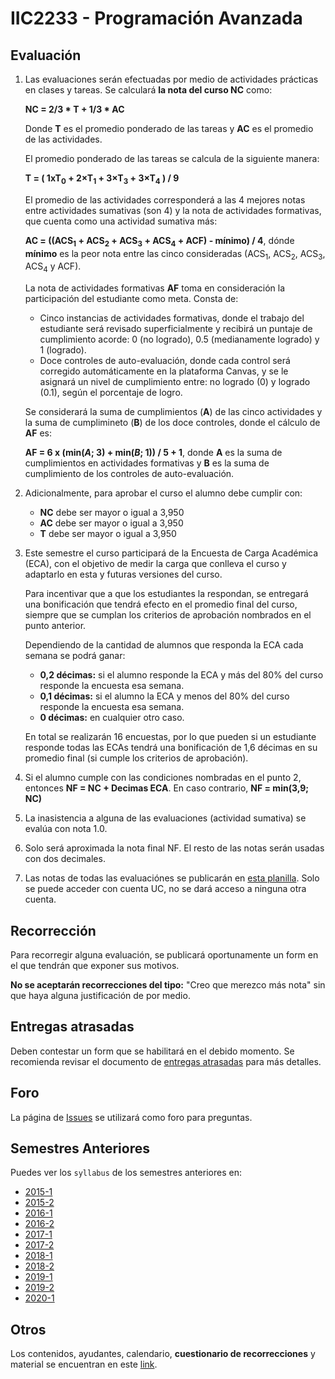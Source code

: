 # IIC2233 - Programación Avanzada

## Evaluación

1. Las evaluaciones serán efectuadas por medio de actividades prácticas en clases y tareas. Se calculará **la nota del curso NC** como:

    **NC = 2/3 * T + 1/3 * AC**

    Donde **T** es el promedio ponderado de las tareas y **AC** es el promedio de las actividades.

    El promedio ponderado de las tareas se calcula de la siguiente manera:

    **T = ( 1xT<sub>0</sub> + 2×T<sub>1</sub> + 3×T<sub>3</sub> + 3×T<sub>4</sub> ) / 9**

    El promedio de las actividades corresponderá a las 4 mejores notas entre actividades sumativas (son 4) y la nota de actividades formativas, que cuenta como una actividad sumativa más:

    **AC = ((ACS<sub>1</sub> + ACS<sub>2</sub> + ACS<sub>3</sub> + ACS<sub>4</sub> + ACF) - mínimo) / 4**, dónde **mínimo** es la peor nota entre las cinco consideradas (ACS<sub>1</sub>, ACS<sub>2</sub>, ACS<sub>3</sub>, ACS<sub>4</sub> y ACF).

    La nota de actividades formativas **AF** toma en consideración la participación del estudiante como meta.
    Consta de:
    - Cinco instancias de actividades formativas, donde el trabajo del estudiante será revisado superficialmente y recibirá un puntaje de cumplimiento acorde:
    0 (no logrado), 0.5 (medianamente logrado) y 1 (logrado).
    - Doce controles de auto-evaluación, donde cada control será corregido automáticamente en la plataforma Canvas, y se le asignará un nivel de cumplimiento entre: no logrado (0) y logrado (0.1), según el porcentaje de logro.

    Se considerará la suma de cumplimientos (**A**) de las cinco actividades y la suma de cumplimineto (**B**) de los doce controles, donde el cálculo de **AF** es:

    **AF = 6 x (min(*A*; 3) + min(*B*; 1)) / 5 + 1**, donde **A** es la suma de cumplimientos en actividades formativas y **B** es la suma de cumplimiento de los controles de auto-evaluación.

2. Adicionalmente, para aprobar el curso el alumno debe cumplir con:

    - **NC** debe ser mayor o igual a 3,950
    - **AC** debe ser mayor o igual a 3,950
    - **T** debe ser mayor o igual a 3,950

3. Este semestre el curso participará de la Encuesta de Carga Académica (ECA), con el objetivo de medir la carga que conlleva el curso y adaptarlo en esta y futuras versiones del curso. 

    Para incentivar que a que los estudiantes la respondan, se entregará una bonificación que tendrá efecto en el promedio final del curso, siempre que se cumplan los criterios de aprobación nombrados en el punto anterior.

    Dependiendo de la cantidad de alumnos que responda la ECA cada semana se podrá ganar: 
    - **0,2 décimas:** si el alumno responde la ECA y más del 80% del curso responde la encuesta esa semana.
    - **0,1 décimas:** si el alumno la ECA y menos del 80% del curso responde la encuesta esa semana.
    - **0 décimas:** en cualquier otro caso.

    En total se realizarán 16 encuestas, por lo que pueden si un estudiante responde todas las ECAs tendrá una bonificación de 1,6 décimas en su promedio final (si cumple los criterios de aprobación).

4. Si el alumno cumple con las condiciones nombradas en el punto 2, entonces **NF = NC + Decimas ECA**. En caso contrario, **NF = min(3,9; NC)**

5. La inasistencia a alguna de las evaluaciones (actividad sumativa) se evalúa con nota 1.0.

6. Solo será aproximada la nota final NF. El resto de las notas serán usadas con dos decimales.

7. Las notas de todas las evaluaciónes se publicarán en [esta planilla](#). Solo se puede acceder con cuenta UC, no se dará acceso a ninguna otra cuenta.

## Recorrección

Para recorregir alguna evaluación, se publicará oportunamente un form en el que tendrán que exponer sus motivos.

**No se aceptarán recorrecciones del tipo:** "Creo que merezco más nota" sin que haya alguna justificación de por medio.

## Entregas atrasadas

Deben contestar un form que se habilitará en el debido momento. Se recomienda revisar el documento de [entregas atrasadas](https://github.com/IIC2233/syllabus/blob/master/Archivos%20Importantes/Terminos%20y%20condiciones%20para%20entregas%20atrasadas.md) para más detalles.

## Foro

La página de [Issues](../../issues) se utilizará como foro para preguntas.


## Semestres Anteriores

Puedes ver los `syllabus` de los semestres anteriores en:
- [2015-1](https://github.com/IIC2233-2015-1/syllabus)
- [2015-2](https://github.com/IIC2233-2015-2/syllabus)
- [2016-1](https://github.com/IIC2233-2016-1/syllabus)
- [2016-2](https://github.com/IIC2233-2016-02/Syllabus)
- [2017-1](https://github.com/IIC2233/Syllabus-2017-1)
- [2017-2](https://github.com/IIC2233/Syllabus-2017-2)
- [2018-1](https://github.com/IIC2233/Syllabus-2018-1)
- [2018-2](https://github.com/IIC2233/Syllabus-2018-2)
- [2019-1](https://github.com/IIC2233/syllabus-2019-1)
- [2019-2](https://github.com/IIC2233/syllabus-2019-2)
- [2020-1](https://github.com/IIC2233/syllabus-2020-1)

## Otros

Los contenidos, ayudantes, calendario, **cuestionario de recorrecciones** y material se encuentran en este [link](https://iic2233.github.io/).
